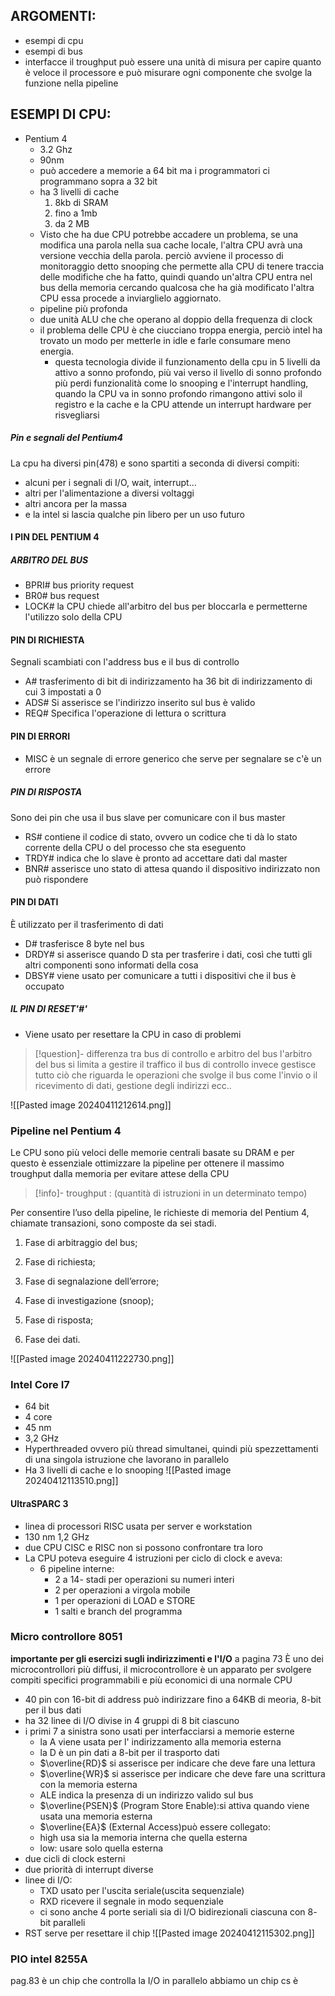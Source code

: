 ## ARGOMENTI:
- esempi di cpu
- esempi di bus
- interfacce
il troughput può essere una unità di misura per capire quanto è veloce il processore
e può misurare ogni componente che svolge la funzione nella pipeline


## ESEMPI DI CPU:
- Pentium 4
	- 3.2 Ghz
	- 90nm
	- può accedere a memorie a 64 bit ma i programmatori ci programmano sopra a 32 bit
	- ha 3 livelli di cache
		1. 8kb di SRAM
		2. fino a 1mb
		3. da 2 MB 
	- Visto che ha due CPU potrebbe accadere un problema, se una modifica una parola nella sua cache locale, l'altra CPU avrà una versione vecchia della parola. perciò avviene il processo di monitoraggio detto snooping che permette alla CPU di tenere traccia delle modifiche che ha fatto, quindi quando un'altra CPU entra nel bus della memoria cercando qualcosa che ha già modificato l'altra CPU essa procede a inviarglielo aggiornato.
	- pipeline più profonda
	- due unità ALU che che operano al doppio della frequenza di clock
	- il problema delle CPU è che ciucciano troppa energia, perciò intel ha trovato un modo per metterle in idle e farle consumare meno energia.
		- questa tecnologia divide il funzionamento della cpu in 5 livelli da attivo a sonno profondo, più vai verso il livello di sonno profondo più perdi funzionalità come lo snooping e l'interrupt handling, quando la CPU va in sonno profondo rimangono attivi solo il registro e la cache e la CPU attende un interrupt hardware per risvegliarsi
##### Pin e segnali del Pentium4
La cpu ha diversi pin(478) e sono spartiti a seconda di diversi compiti:
- alcuni per i segnali di I/O, wait, interrupt...
- altri per l'alimentazione a diversi voltaggi
- altri ancora per la massa
- e la intel si lascia qualche pin libero per un uso futuro
#### I PIN DEL PENTIUM 4
##### ARBITRO DEL BUS
- BPRI# bus priority request 
- BR0# bus request
- LOCK# la CPU chiede all'arbitro del bus per bloccarla e permetterne l'utilizzo solo della CPU
#### PIN DI RICHIESTA
Segnali scambiati con l'address bus e il bus di controllo
- A# trasferimento di bit di indirizzamento ha 36 bit di indirizzamento di cui 3 impostati a 0
- ADS# Si asserisce se l'indirizzo inserito sul bus è valido
- REQ# Specifica l'operazione di lettura o scrittura

#### PIN DI ERRORI
- MISC è un segnale di errore generico che serve per segnalare se c'è un errore

##### PIN DI RISPOSTA
Sono dei pin che usa il bus slave per comunicare con il bus master
- RS# contiene il codice di stato, ovvero un codice che ti dà lo stato corrente della CPU o del processo che sta eseguento
- TRDY# indica che lo slave è pronto ad accettare dati dal master
- BNR# asserisce uno stato di attesa quando il dispositivo indirizzato non può rispondere

#### PIN DI DATI
È utilizzato per il trasferimento di dati 
- D# trasferisce 8 byte nel bus 
- DRDY# si asserisce quando D sta per trasferire i dati, così che tutti gli altri componenti sono informati della cosa
- DBSY#  viene usato per comunicare a tutti i dispositivi che il bus è occupato

##### IL PIN DI RESET'#'
- Viene usato per resettare la CPU in caso di problemi
>[!question]- differenza tra bus di controllo e arbitro del bus
>l'arbitro del bus si limita a gestire il traffico
>il bus di controllo invece gestisce tutto ciò che riguarda le operazioni che svolge il bus come l'invio o il ricevimento di dati, gestione degli indirizzi ecc..


![[Pasted image 20240411212614.png]]
### Pipeline nel Pentium 4
Le CPU sono più veloci delle memorie centrali basate su DRAM e per questo è essenziale ottimizzare la pipeline per ottenere il massimo troughput dalla memoria per evitare attese della CPU
>[!info]- troughput :
>(quantità di istruzioni in un determinato tempo) 

Per consentire l’uso della pipeline, le richieste di memoria del Pentium 4, chiamate transazioni, sono composte da sei stadi.

1. Fase di arbitraggio del bus;

2. Fase di richiesta;

3. Fase di segnalazione dell’errore;

4. Fase di investigazione (snoop);

5. Fase di risposta;

6. Fase dei dati.

![[Pasted image 20240411222730.png]]

### Intel Core I7
- 64 bit
- 4 core
- 45 nm
- 3,2 GHz
- Hyperthreaded ovvero più thread simultanei, quindi più spezzettamenti di una singola istruzione che lavorano in parallelo
- Ha 3 livelli di cache e lo snooping
![[Pasted image 20240412113510.png]]
#### UltraSPARC 3
- linea di processori RISC usata per server e workstation
- 130 nm 1,2 GHz
- due CPU CISC e RISC non si possono confrontare tra loro
- La CPU poteva eseguire 4 istruzioni per ciclo di clock e aveva:
	- 6 pipeline interne:
		- 2 a 14- stadi per operazioni su numeri interi
		- 2 per operazioni a virgola mobile
		- 1 per operazioni di LOAD e STORE
		- 1 salti e branch del programma

### Micro controllore 8051
**importante per gli esercizi sugli indirizzimenti e l'I/O**
a pagina 73
È uno dei microcontrollori più diffusi, il microcontrollore è un apparato per svolgere compiti specifici programmabili e più economici di una normale CPU
- 40 pin con 16-bit di address può indirizzare fino a 64KB di meoria, 8-bit per il bus dati
- ha 32 linee di I/O divise in 4 gruppi di 8 bit ciascuno
- i primi 7 a sinistra sono usati per interfacciarsi a memorie esterne
	- la A viene usata per l' indirizzamento alla memoria esterna
	- la D è un pin dati a 8-bit per il trasporto dati
	- $\overline{RD}$ si asserisce per indicare che deve fare una lettura
	- $\overline{WR}$ si asserisce per indicare che deve fare una scrittura con la memoria esterna
	- ALE indica la presenza di un indirizzo valido sul bus
	- $\overline{PSEN}$ (Program Store Enable):si attiva quando viene usata una memoria esterna
	- $\overline{EA}$ (External Access)può essere collegato:
	- high usa sia la memoria interna che quella esterna
	- low: usare solo quella esterna
- due cicli di clock esterni
-  due priorità di interrupt diverse
- linee di I/O: 
	- TXD usato per l'uscita seriale(uscita sequenziale)
	- RXD ricevere il segnale in modo sequenziale
	- ci sono anche 4 porte seriali sia di I/O bidirezionali ciascuna con 8- bit paralleli
- RST serve per resettare il chip
![[Pasted image 20240412115302.png]]
### PIO intel 8255A
pag.83
è un chip che controlla la I/O in parallelo
abbiamo un chip cs è 